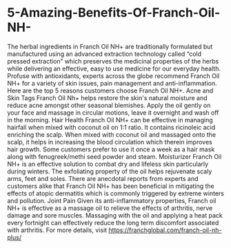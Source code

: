 # 5-Amazing-Benefits-Of-Franch-Oil-NH-
The herbal ingredients in Franch Oil NH+ are traditionally formulated but manufactured using an advanced extraction technology called “cold pressed extraction” which preserves the medicinal properties of the herbs while delivering an effective, easy to use medicine for our everyday health.  Profuse with antioxidants, experts across the globe recommend Franch Oil NH+ for a variety of skin issues, pain management and anti-inflammation.  Here are the top 5 reasons customers choose Franch Oil NH+.  Acne and Skin Tags Franch Oil Nh+ helps restore the skin's natural moisture and reduce acne amongst other seasonal blemishes. Apply the oil gently on your face and massage in circular motions, leave it overnight and wash off in the morning.  Hair Health Franch Oil NH+ can be effective in managing hairfall when mixed with coconut oil on 1:1 ratio. It contains ricinoleic acid enriching the scalp. When mixed with coconut oil and massaged onto the scalp, it helps in increasing the blood circulation which therein improves hair growth. Some customers prefer to use it once a week as a hair mask along with fenugreek/methi seed powder and steam.  Moisturizer Franch Oil NH+ is an effective solution to combat dry and lifeless skin particularly during winters. The exfoliating property of the oil helps rejuvenate scaly arms, feet and soles. There are anecdotal reports from experts and customers alike that Franch Oil NH+ has been beneficial in mitigating the effects of atopic dermatitis which is commonly triggered by extreme winters and pollution.  Joint Pain Given its anti-inflammatory properties, Franch oil NH+ is effective as a massage oil to relieve the effects of arthritis, nerve damage and sore muscles. Massaging with the oil and applying a heat pack every fortnight can effectively reduce the long term discomfort associated with arthritis. For more details, visit https://franchglobal.com/franch-oil-nh-plus/
